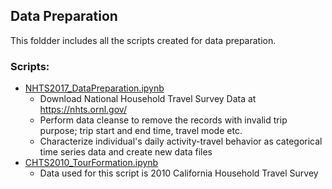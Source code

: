## Data Preparation
This foldder includes all the scripts created for data preparation.
### Scripts:
* [NHTS2017_DataPreparation.ipynb](NHTS2017_DataPreparation.ipynb)
    * Download National Household Travel Survey Data at https://nhts.ornl.gov/
    * Perform data cleanse to remove the records with invalid trip purpose; trip start and end time, travel mode etc. 
    * Characterize individual's daily activity-travel behavior as categorical time series data and create new data files
* [CHTS2010_TourFormation.ipynb](CHTS2010_TourFormation.ipynb)
    * Data used for this script is 2010 California Household Travel Survey
